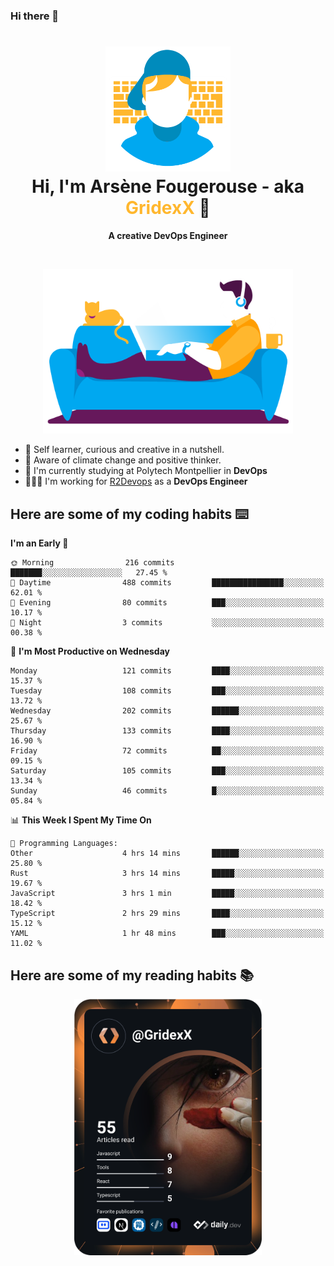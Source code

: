 ### Hi there 👋

<!--
**GridexX/gridexx** is a ✨ _special_ ✨ repository because its `README.md` (this file) appears on your GitHub profile.

Here are some ideas to get you started:

- 🔭 I’m currently working on ...
- 🌱 I’m currently learning ...
- 👯 I’m looking to collaborate on ...
- 🤔 I’m looking for help with ...
- 💬 Ask me about ...
- 📫 How to reach me: ...
- 😄 Pronouns: ...
- ⚡ Fun fact: ...
-->


<!-- Header -->
<h1 align="center">
  <img src="./images/user_profile.png" width="200">
  <br>
  Hi, I'm Arsène Fougerouse - aka <span style="color:#ffb72e">GridexX</span> 👋
</h1>


<p align="center">
  <b>A creative DevOps Engineer </b>
</p>
<br/>
<p align="center">
  <img src="./images/man_couch.png" width="400">
</p>

- 🎨 Self learner, curious and creative in a nutshell. 
- 🌱 Aware of climate change and positive thinker.
- 📕 I'm currently studying at Polytech Montpellier in **DevOps**
- 👨🏻‍💻 I'm working for [R2Devops](https://r2devops.io) as a **DevOps Engineer**


## Here are some of my coding habits ⌨️

<!-- Add a section about tech and Ops stack
  Like this one : https://github.com/Xanthus58#-tech-stack
-->
<!--START_SECTION:waka-->
**I'm an Early 🐤** 

```text
🌞 Morning                216 commits         ███████░░░░░░░░░░░░░░░░░░   27.45 % 
🌆 Daytime                488 commits         ████████████████░░░░░░░░░   62.01 % 
🌃 Evening                80 commits          ███░░░░░░░░░░░░░░░░░░░░░░   10.17 % 
🌙 Night                  3 commits           ░░░░░░░░░░░░░░░░░░░░░░░░░   00.38 % 
```
📅 **I'm Most Productive on Wednesday** 

```text
Monday                   121 commits         ████░░░░░░░░░░░░░░░░░░░░░   15.37 % 
Tuesday                  108 commits         ███░░░░░░░░░░░░░░░░░░░░░░   13.72 % 
Wednesday                202 commits         ██████░░░░░░░░░░░░░░░░░░░   25.67 % 
Thursday                 133 commits         ████░░░░░░░░░░░░░░░░░░░░░   16.90 % 
Friday                   72 commits          ██░░░░░░░░░░░░░░░░░░░░░░░   09.15 % 
Saturday                 105 commits         ███░░░░░░░░░░░░░░░░░░░░░░   13.34 % 
Sunday                   46 commits          █░░░░░░░░░░░░░░░░░░░░░░░░   05.84 % 
```


📊 **This Week I Spent My Time On** 

```text
💬 Programming Languages: 
Other                    4 hrs 14 mins       ██████░░░░░░░░░░░░░░░░░░░   25.80 % 
Rust                     3 hrs 14 mins       █████░░░░░░░░░░░░░░░░░░░░   19.67 % 
JavaScript               3 hrs 1 min         █████░░░░░░░░░░░░░░░░░░░░   18.42 % 
TypeScript               2 hrs 29 mins       ████░░░░░░░░░░░░░░░░░░░░░   15.12 % 
YAML                     1 hr 48 mins        ███░░░░░░░░░░░░░░░░░░░░░░   11.02 % 
```


<!--END_SECTION:waka-->

## Here are some of my reading habits 📚
<div  align="center">
  <img src="./images/devcard.svg" width="300">
</div>
